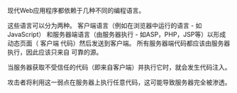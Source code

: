 现代Web应用程序都依赖于几种不同的编程语言。

这些语言可以分为两种。 客户端语言（例如在浏览器中运行的语言 - 如JavaScript）
和服务器端语言（由服务器执行 - 如ASP，PHP，JSP等）以形成动态页面（ 客户端
代码）然后发送到客户端。 所有服务器端代码都应该由服务器执行，因此应该只来自
可靠的源。

当服务器获取不受信任的代码（即来自客户端）并执行它时，就会发生代码注入。

攻击者将利用这一弱点在服务器上执行任意代码，这可能导致服务器完全被渗透。